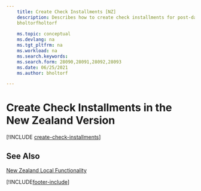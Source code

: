 ```yaml
---
    title: Create Check Installments [NZ]
    description: Describes how to create check installments for post-dated checks in the New Zealand version.
    bholtorfholtorf
    
    ms.topic: conceptual
    ms.devlang: na
    ms.tgt_pltfrm: na
    ms.workload: na
    ms.search.keywords:
    ms.search.form: 28090,28091,28092,28093
    ms.date: 06/25/2021
    ms.author: bholtorf

---
```

# Create Check Installments in the New Zealand Version

[!INCLUDE [create-check-installments](../includes/AUNZ/create-check-installments.md)]

## See Also

[New Zealand Local Functionality](new-zealand-local-functionality.md)


[!INCLUDE[footer-include](../../includes/footer-banner.md)]